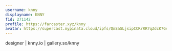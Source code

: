 ```yaml
---
username: knny
displayname: KNNY
fid: 271142
profile: https://farcaster.xyz/knny
avatar: https://supercast.mypinata.cloud/ipfs/QmSaSLjsipCCRrRR7qZdcK7GsnfPigPvmCnHwBigrsdCpN?filename=IMG_7635.jpeg
---
```

designer | knny.io | gallery.so/knny  
